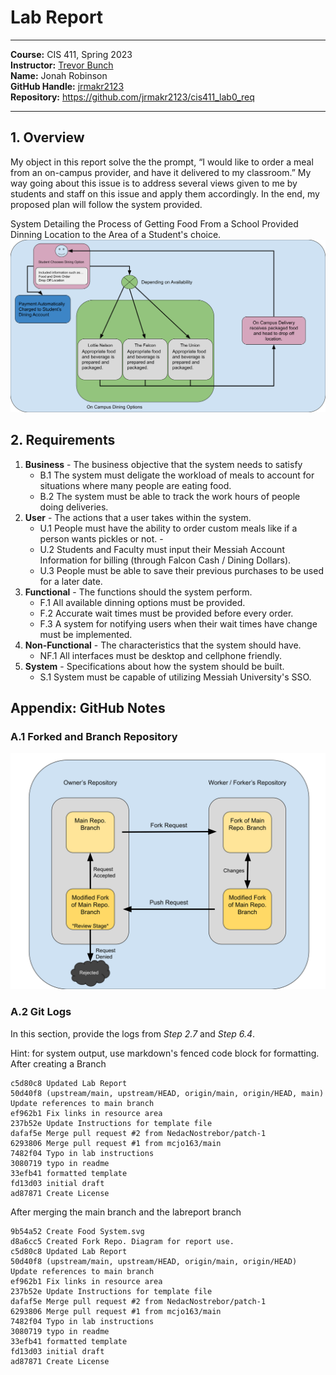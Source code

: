 # Lab Report
___
**Course:** CIS 411, Spring 2023  
**Instructor:** [Trevor Bunch](https://github.com/trevordbunch)  
**Name:** Jonah Robinson    
**GitHub Handle:** [jrmakr2123](https://github.com/jrmakr2123)  
**Repository:** https://github.com/jrmakr2123/cis411_lab0_req 
___

## 1. Overview
My object in this report solve the the prompt, “I would like to order a meal from an on-campus provider, 
and have it delivered to my classroom.” My way going about this issue is to address several views given to me by students and staff on this issue and apply them accordingly. In the end, my proposed plan will follow the system provided. 

System Detailing the Process of Getting Food From a School Provided Dinning Location to the Area of a Student's choice.
![System Detailing the Process of Getting Food From a School Provided Dinning Location to the Area of a Student's choice.](https://raw.githubusercontent.com/jrmakr2123/cis411_lab0_req/9b54a52c25203b2d8081c9573145f7aa743ac4f5/assets/Food%20System.svg)

## 2. Requirements
1. **Business** - The business objective that the system needs to satisfy
   - B.1 The system must deligate the workload of meals to account for situations where many people are eating food. 
   - B.2 The system must be able to track the work hours of people doing deliveries.
2. **User** - The actions that a user takes within the system.
   - U.1 People must have the ability to order custom meals like if a person wants pickles or not. - 
   - U.2 Students and Faculty must input their Messiah Account Information for billing (through Falcon Cash / Dining Dollars). 
   - U.3 People must be able to save their previous purchases to be used for a later date. 
3. **Functional** - The functions should the system perform.
    - F.1 All available dinning options must be provided. 
    - F.2 Accurate wait times must be provided before every order.
    - F.3 A system for notifying users when their wait times have change must be implemented. 
4. **Non-Functional** - The characteristics that the system should have.
   - NF.1 All interfaces must be desktop and cellphone friendly.
5. **System** - Specifications about how the system should be built.
   - S.1 System must be capable of utilizing Messiah University's SSO.

## Appendix: GitHub Notes

### A.1 Forked and Branch Repository
![The Flow Chart for a Forked Repository](https://raw.githubusercontent.com/jrmakr2123/cis411_lab0_req/d8a6cc57182485b09d007c416af8ac001fdf748e/assets/Forked_Repository_Diagram.svg) 

### A.2 Git Logs
In this section, provide the logs from *Step 2.7* and *Step 6.4*.

Hint: for system output, use markdown's fenced code block for formatting.
After creating a Branch
 ```d8a6cc5 (HEAD -> labreport, origin/labreport) Created Fork Repo. Diagram for report use.
c5d80c8 Updated Lab Report
50d40f8 (upstream/main, upstream/HEAD, origin/main, origin/HEAD, main) Update references to main branch
ef962b1 Fix links in resource area
237b52e Update Instructions for template file
dafaf5e Merge pull request #2 from NedacNostrebor/patch-1
6293806 Merge pull request #1 from mcjo163/main
7482f04 Typo in lab instructions
3080719 typo in readme
33efb41 formatted template
fd13d03 initial draft
ad87871 Create License
```
After merging the main branch and the labreport branch

```eea976a (HEAD -> main, origin/labreport, labreport)     modified:   labreports/LAB_jrmakr2123.md
9b54a52 Create Food System.svg
d8a6cc5 Created Fork Repo. Diagram for report use.
c5d80c8 Updated Lab Report
50d40f8 (upstream/main, upstream/HEAD, origin/main, origin/HEAD) Update references to main branch
ef962b1 Fix links in resource area
237b52e Update Instructions for template file
dafaf5e Merge pull request #2 from NedacNostrebor/patch-1
6293806 Merge pull request #1 from mcjo163/main
7482f04 Typo in lab instructions
3080719 typo in readme
33efb41 formatted template
fd13d03 initial draft
ad87871 Create License